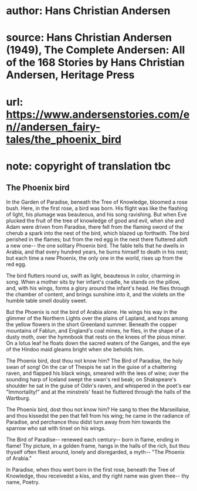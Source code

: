 # author: Hans Christian Andersen
# source: Hans Christian Andersen (1949), The Complete Andersen: All of the 168 Stories by Hans Christian Andersen, Heritage Press
# url: https://www.andersenstories.com/en//andersen_fairy-tales/the_phoenix_bird
# note: copyright of translation tbc

## The Phoenix bird 

In the Garden of Paradise, beneath the Tree of Knowledge, bloomed a rose
bush. Here, in the first rose, a bird was born. His flight was like the
flashing of light, his plumage was beauteous, and his song ravishing.
But when Eve plucked the fruit of the tree of knowledge of good and
evil, when she and Adam were driven from Paradise, there fell from the
flaming sword of the cherub a spark into the nest of the bird, which
blazed up forthwith. The bird perished in the flames; but from the red
egg in the nest there fluttered aloft a new one-- the one solitary
Phoenix bird. The fable tells that he dwells in Arabia, and that every
hundred years, he burns himself to death in his nest; but each time a
new Phoenix, the only one in the world, rises up from the red egg.

The bird flutters round us, swift as light, beauteous in color, charming
in song. When a mother sits by her infant's cradle, he stands on the
pillow, and, with his wings, forms a glory around the infant's head. He
flies through the chamber of content, and brings sunshine into it, and
the violets on the humble table smell doubly sweet.

But the Phoenix is not the bird of Arabia alone. He wings his way in the
glimmer of the Northern Lights over the plains of Lapland, and hops
among the yellow flowers in the short Greenland summer. Beneath the
copper mountains of Fablun, and England's coal mines, he flies, in the
shape of a dusty moth, over the hymnbook that rests on the knees of the
pious miner. On a lotus leaf he floats down the sacred waters of the
Ganges, and the eye of the Hindoo maid gleams bright when she beholds
him.

The Phoenix bird, dost thou not know him? The Bird of Paradise, the holy
swan of song! On the car of Thespis he sat in the guise of a chattering
raven, and flapped his black wings, smeared with the lees of wine; over
the sounding harp of Iceland swept the swan's red beak; on
Shakspeare's shoulder he sat in the guise of Odin's raven, and
whispered in the poet's ear "Immortality!" and at the minstrels'
feast he fluttered through the halls of the Wartburg.

The Phoenix bird, dost thou not know him? He sang to thee the
Marseillaise, and thou kissedst the pen that fell from his wing; he came
in the radiance of Paradise, and perchance thou didst turn away from him
towards the sparrow who sat with tinsel on his wings.

The Bird of Paradise-- renewed each century-- born in flame, ending in
flame! Thy picture, in a golden frame, hangs in the halls of the rich,
but thou thyself often fliest around, lonely and disregarded, a myth--
"The Phoenix of Arabia."

In Paradise, when thou wert born in the first rose, beneath the Tree of
Knowledge, thou receivedst a kiss, and thy right name was given thee--
thy name, Poetry.
